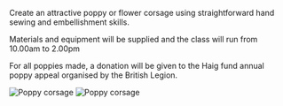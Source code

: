 Create an attractive poppy or flower corsage using straightforward hand sewing and embellishment skills.

Materials and equipment will be supplied and the class will run from 10.00am to 2.00pm

For all poppies made, a donation will be given to the Haig fund annual poppy appeal organised by the British Legion.

![Poppy corsage](http://textilesatthestablehouse.co.uk/assets/Poppy1.jpg)
![Poppy corsage](http://textilesatthestablehouse.co.uk/assets/Poppy2.jpg)
